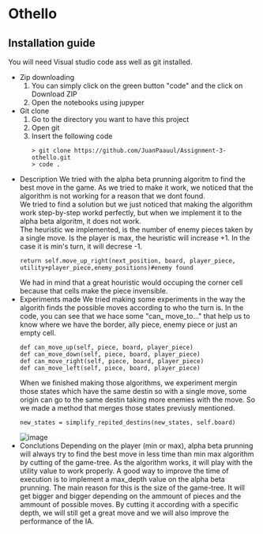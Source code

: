 # Othello
## Installation guide
You will need Visual studio code ass well as git installed.
- Zip downloading
    1. You can simply click on the green button "code" and the click on Download ZIP
    2. Open the notebooks using jupyper
- Git clone
    1. Go to the directory you want to have this project
    2. Open git
    3. Insert the following code
        ```
        > git clone https://github.com/JuanPaauul/Assignment-3-othello.git
        > code .
        ```
- Description
    We tried with the alpha beta prunning algoritm to find the best move in the game. As we tried to make it work, we noticed that the algorithm is not working for a reason that we dont found.<br>
    We tried to find a solution but we just noticed that making the algorithm work step-by-step workd perfectly, but when we implement it to the alpha beta algoritm, it does not work.<br>
    The heuristic we implemented, is the number of enemy pieces taken by a single move. Is the player is max, the heuristic will increase +1. In the case it is min's turn, it will decrese -1.<br>
    ```
    return self.move_up_right(next_position, board, player_piece, utility+player_piece,enemy_positions)#enemy found
    ```
    We had in mind that a great houristic would occuping the corner cell because that cells make the piece invensible.<br>
- Experiments made
    We tried making some experiments in the way the algorith finds the possible moves according to who the turn is. In the code, you can see that we hace some "can_ move_to..." that help us to know where we have the border, ally piece, enemy piece or just an empty cell.<br>
    ```
    def can_move_up(self, piece, board, player_piece)
    def can_move_down(self, piece, board, player_piece)
    def can_move_right(self, piece, board, player_piece)
    def can_move_left(self, piece, board, player_piece)
    ```
    When we finished making those algorithms, we experiment mergin those states which have the same destin so with a single move, some origin can go to the same destin taking more enemies with the move. So we made a method that merges those states previusly mentioned.<br>
    ```
    new_states = simplify_repited_destins(new_states, self.board)
    ```
    ![image](https://github.com/JuanPaauul/Assignment-3-othello/Merge_origins.png?raw=true)
- Conclutions
    Depending on the player (min or max), alpha beta prunning will always try to find the best move in less time than min max algorithm by cutting of the game-tree. As the algorithm works, it will play with the utility value to work properly.
    A good way to improve the time of execution is to implement a max_depth value on the alpha beta prunning. The main reason for this is the size of the game-tree. It will get bigger and bigger depending on the ammount of pieces and the ammount of possible moves. By cutting it according with a specific depth, we will still get a great move and we will also improve the performance of the IA.